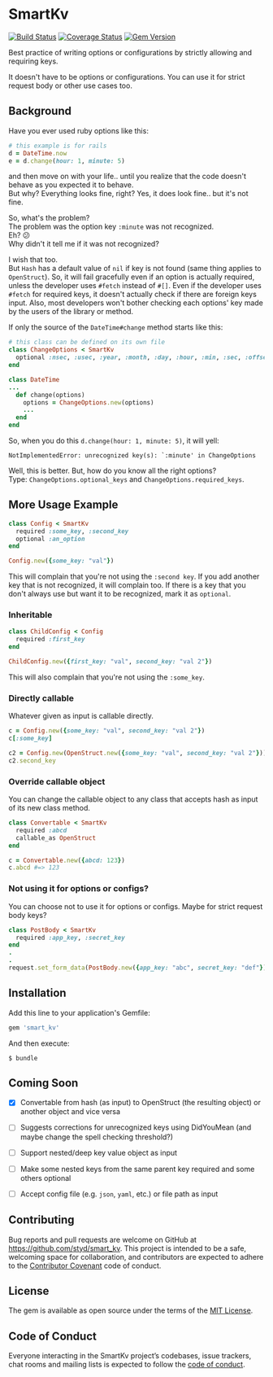 # SmartKv

[![Build Status](https://travis-ci.org/styd/smart_kv.svg?branch=master)](https://travis-ci.org/styd/smart_kv)
[![Coverage Status](https://coveralls.io/repos/github/styd/smart_kv/badge.svg?branch=master)](https://coveralls.io/github/styd/smart_kv?branch=master)
[![Gem Version](https://badge.fury.io/rb/smart_kv.svg)](https://rubygems.org/gems/smart_kv)

Best practice of writing options or configurations by strictly allowing and requiring keys.

It doesn't have to be options or configurations.
You can use it for strict request body or other use cases too.

## Background

Have you ever used ruby options like this:

```ruby
# this example is for rails
d = DateTime.now
e = d.change(hour: 1, minute: 5)
```

and then move on with your life.. until you realize that the code doesn't behave as you expected it to behave.  
But why? Everything looks fine, right? Yes, it does look fine.. but it's not fine.  

So, what's the problem?  
The problem was the option key `:minute` was not recognized.  
Eh? :confused:  
Why didn't it tell me if it was not recognized?  

I wish that too.  
But `Hash` has a default value of `nil` if key is not found (same thing applies to `OpenStruct`). 
So, it will fail gracefully even if an option is actually required, unless the developer uses `#fetch` instead of `#[]`.
Even if the developer uses `#fetch` for required keys, it doesn't actually check if there are foreign keys input.
Also, most developers won't bother checking each options' key made by the users of the library or method.

If only the source of the `DateTime#change` method starts like this:

```ruby
# this class can be defined on its own file
class ChangeOptions < SmartKv
  optional :nsec, :usec, :year, :month, :day, :hour, :min, :sec, :offset, :start
end

class DateTime
...
  def change(options)
    options = ChangeOptions.new(options)
    ...
  end
end
```

So, when you do this `d.change(hour: 1, minute: 5)`, it will yell:

```
NotImplementedError: unrecognized key(s): `:minute' in ChangeOptions
```

Well, this is better. But, how do you know all the right options?  
Type: `ChangeOptions.optional_keys` and `ChangeOptions.required_keys`.


## More Usage Example

```ruby
class Config < SmartKv
  required :some_key, :second_key
  optional :an_option
end

Config.new({some_key: "val"})
```

This will complain that you're not using the `:second key`.
If you add another key that is not recognized, it will complain too.
If there is a key that you don't always use but want it to be recognized, mark it as `optional`.


### Inheritable

```ruby
class ChildConfig < Config
  required :first_key
end

ChildConfig.new({first_key: "val", second_key: "val 2"})
```

This will also complain that you're not using the `:some_key`.


### Directly callable

Whatever given as input is callable directly.

```ruby
c = Config.new({some_key: "val", second_key: "val 2"})
c[:some_key]

c2 = Config.new(OpenStruct.new({some_key: "val", second_key: "val 2"}))
c2.second_key
```


### Override callable object

You can change the callable object to any class that accepts hash as input of its new class method.

```ruby
class Convertable < SmartKv
  required :abcd
  callable_as OpenStruct
end

c = Convertable.new({abcd: 123})
c.abcd #=> 123
```


### Not using it for options or configs?

You can choose not to use it for options or configs. Maybe for strict request body keys?

```ruby
class PostBody < SmartKv
  required :app_key, :secret_key
end
.
.
request.set_form_data(PostBody.new({app_key: "abc", secret_key: "def"}))
```


## Installation

Add this line to your application's Gemfile:

```ruby
gem 'smart_kv'
```

And then execute:

    $ bundle


## Coming Soon

- [X] Convertable from hash (as input) to OpenStruct (the resulting object) or another object and vice versa
- [ ] Suggests corrections for unrecognized keys using DidYouMean (and maybe change the spell checking threshold?)
- [ ] Support nested/deep key value object as input
- [ ] Make some nested keys from the same parent key required and some others optional
- [ ] Accept config file (e.g. `json`, `yaml`, etc.) or file path as input


## Contributing

Bug reports and pull requests are welcome on GitHub at https://github.com/styd/smart_kv. This project is intended to be a safe, welcoming space for collaboration, and contributors are expected to adhere to the [Contributor Covenant](http://contributor-covenant.org) code of conduct.


## License

The gem is available as open source under the terms of the [MIT License](https://opensource.org/licenses/MIT).


## Code of Conduct

Everyone interacting in the SmartKv project’s codebases, issue trackers, chat rooms and mailing lists is expected to follow the [code of conduct](https://github.com/styd/smart_kv/blob/master/CODE_OF_CONDUCT.md).
